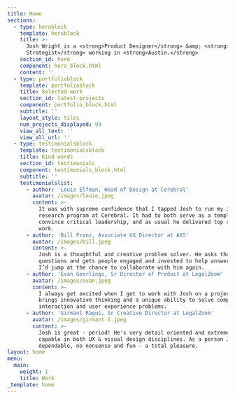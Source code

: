 ```yaml
---
title: Home
sections:
  - type: heroblock
    template: heroblock
    title: >-
      Josh Wright is a <strong>Product Designer</strong> &amp; <strong>UX
      Strategist</strong> working in <strong>Austin.</strong>
    section_id: hero
    component: hero_block.html
    content: ''
  - type: portfolioblock
    template: portfolioblock
    title: Selected work
    section_id: latest-projects
    component: portfolio_block.html
    subtitle: ''
    layout_style: tiles
    num_projects_displayed: 99
    view_all_text: ''
    view_all_url: ''
  - type: testimonialsblock
    template: testimonialsblock
    title: Kind words
    section_id: testimonials
    component: testimonials_block.html
    subtitle: ''
    testimonialslist:
      - author: 'Louis Elfman, Head of Design at Cerebral'
        avatar: /images/louie.jpeg
        content: >-
          It was with supreme confidence that I tapped Josh to run my initial
          research program at Cerebral. It had to both serve as a template and
          convince critical leadership, and as usual he delivered top shelf
          work.
      - author: 'Bill Franz, Associate UX Director at AXS'
        avatar: /images/bill.jpeg
        content: >-
          Josh is a thoughtful and creative problem solver. He asks the right
          questions and gets people engaged and invested to help answer them.
          I’d jump at the chance to collaborate with him again.
      - author: 'Evan Geerlings, Sr Director of Product at LegalZoom'
        avatar: /images/evan.jpeg
        content: >-
          I always get excited when I get to work with Josh on a project. He
          brings innovative thinking and a unique ability to solve complex
          interaction and user experience problems. 
      - author: 'Girmant Ragus, Sr Creative Director at LegalZoom'
        avatar: /images/girmant-1.jpeg
        content: >-
          Josh is great - period! He's very detail oriented and extremely
          capable in both UX & visual design disciplines. As a person Josh is
          dependable, no nonsense and fun - a total pleasure.
layout: home
menu:
  main:
    weight: 1
    title: Work
_template: home
---
```


